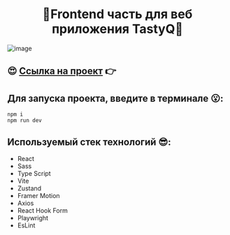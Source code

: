 <h1 align="center">🌟Frontend часть для веб приложения <b>TastyQ</b>🌟</h1>

![image](https://github.com/user-attachments/assets/be777500-ea2e-44d5-8561-9d0a045fef8d)

## 😍 [Ссылка на проект](http://176.109.100.162) 👉

## Для запуска проекта, введите в терминале 😮:
```
npm i
npm run dev
```
## Используемый стек технологий 😎:
- React
- Sass
- Type Script
- Vite
- Zustand
- Framer Motion
- Axios
- React Hook Form
- Playwright
- EsLint
